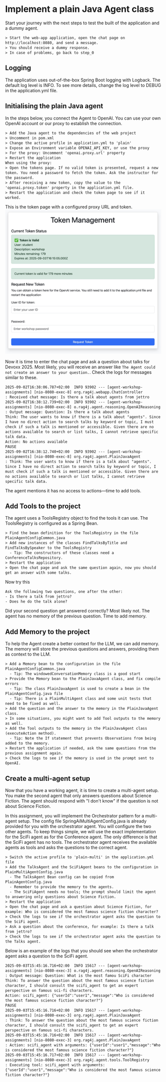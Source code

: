 # Implement a plain Java Agent class

Start your journey with the next steps to test the built of the application and a dummy agent.

```
> Start the web-app application, open the chat page on http://localhost:8080, and send a message.
> You should receive a dummy response.
> In case of problems, go back to step_0
```

## Logging
The application uses out-of-the-box Spring Boot logging with Logback. The default log level is INFO. To see more details, change the log level to DEBUG in the application.yml file.

## Initialising the plain Java agent
In the steps below, you connect the Agent to OpenAI. You can use your own OpenAI account or our proxy to establish the connection.

```
> Add the Java agent to the dependencies of the web project
> Uncomment in pom.xml
> Change the active profile in application.yml to 'plain'
> Expose an Environment variable OPENAI_API_KEY, or use the proxy
> For the proxy: Uncomment 'openai.proxy.url' property
> Restart the application
When using the proxy:
> Open the tokens page. If no valid token is presented, request a new token. You need a password to fetch the token. Ask the instructor for the password.
> After receiving a new token, copy the value to the 'openai.proxy.token' property in the application.yml file.
> Restart the application and check the token page to see if it worked.
```
This is the token page with a configured proxy URL and token.
![Token page](./images/screenshot-token-page.jpg)


Now it is time to enter the chat page and ask a question about talks for Devoxx 2025. Most likely, you will receive an answer like `The Agent could not create an answer to your question.`. Check the logs for messages similar to these.

```
2025-09-02T16:38:06.787+02:00  INFO 93902 --- [agent-workshop-assignments] [nio-8080-exec-8] org.rag4j.webapp.ChatController          : Received chat message: Is there a talk about agents from jettro
2025-09-02T16:38:12.739+02:00  INFO 93902 --- [agent-workshop-assignments] [nio-8080-exec-8] o.rag4j.agent.reasoning.OpenAIReasoning  : Output message: Question: Is there a talk about agents
Think: The user wants to know if there is a talk about "agents". Since I have no direct action to search talks by keyword or topic, I must check if such a talk is mentioned or accessible. Given there are no actions available to search or list talks, I cannot retrieve specific talk data.
Action: No actions available
PAUSE
2025-09-02T16:38:12.740+02:00  INFO 93902 --- [agent-workshop-assignments] [nio-8080-exec-8] org.rag4j.agent.PlainJavaAgent           : Think: The user wants to know if there is a talk about "agents". Since I have no direct action to search talks by keyword or topic, I must check if such a talk is mentioned or accessible. Given there are no actions available to search or list talks, I cannot retrieve specific talk data.
```

The agent mentions it has no access to actions—time to add tools.

## Add Tools to the project

The agent uses a ToolsRegistry object to find the tools it can use. The ToolsRegistry is configured as a Spring Bean.

```
> Find the bean definition for the ToolsRegistry in the file PlainAgentConfigCommon.java
> Add new instances of the classes FindTalksByTitle and FindTalksBySpeaker to the ToolsRegistry
  - Tip: The constructors of these classes need a ConferenceTalksRepository.
> Restart the application
> Open the chat page and ask the same question again, now you should get an answer with some talks.
```

Now try this
```
Ask the following two questions, one after the other:
- Is there a talk from jettro?
- Does he do the talk alone?
```
Did your second question get answered correctly? Most likely not. The agent has no memory of the previous question. Time to add memory.

## Add Memory to the project
To help the Agent create a better context for the LLM, we can add memory. The memory will store the previous questions and answers, providing them as context to the LLM.

```
> Add a Memory bean to the configuration in the file PlainAgentConfigCommon.java
  - Tip: The windowedConversationMemory class is a good start
> Provide the Memory bean to the PlainJavaAgent class, and fix compile errors
  - Tip: The class PlainJavaAgent is used to create a bean in the PlainAgentConfig.java file
  - Tip: There is a PlainMultiAgent class and some unit tests that need to be fixed as well.
> Add the question and the answer to the memory in the PlainJavaAgent class.
> In some situations, you might want to add Tool outputs to the memory as well.
> Add the Tool outputs to the memory in the PlainJavaAgent class (executeAction method).
  - Tip: Note the If statement that prevents Observations from being added to the memory.
> Restart the application if needed, ask the same questions from the previous assignment again.
> Check the logs to see if the memory is used in the prompt sent to OpenAI.
```

## Create a multi-agent setup
Now that you have a working agent, it is time to create a multi-agent setup. You make the second agent that only answers questions about Science Fiction. The agent should respond with "I don't know" if the question is not about Science Fiction.

In this assignment, you will implement the Orchestrator pattern for a multi-agent setup. The config file SpringAiMultiAgentConfig.java is already provided for you with the orchestrator agent. You will configure the two other agents. To keep things simple, we will use the exact implementation for the SciFi agent as for the Conference agent. The only difference is that the SciFi agent has no tools. The orchestrator agent receives the available agents as tools and asks the questions to the correct agent.

```
> Switch the active profile to 'plain-multi' in the application.yml file
> Add the TalksAgent and the SciFiAgent beans to the configuration in PlainMultiAgentConfig.java
  - The TalksAgent Bean config can be copied from PlainAgentConfig.java
  - Remember to provide the memory to the agents.
  - The SciFiAgent needs no tools; the prompt should limit the agent to answering only questions about Science Fiction.
> Restart the application
> Open the chat page and ask a question about Science Fiction, for example: Who is considered the most famous science fiction character?
> Check the logs to see if the orchestrator agent asks the question to the SciFi agent.
> Ask a question about the conference, for example: Is there a talk from jettro?
> Check the logs to see if the orchestrator agent asks the question to the Talks agent.
```

Below is an example of the logs that you should see when the orchestrator agent asks a question to the SciFi agent.

```
2025-09-03T15:45:16.716+02:00  INFO 15617 --- [agent-workshop-assignments] [nio-8080-exec-3] o.rag4j.agent.reasoning.OpenAIReasoning  : Output message: Question: What is the most famou SciFi character
Think: To answer the question about the most famous science fiction character, I should consult the scifi_agent to get an expert perspective on famous sci-fi characters.
Action: scifi_agent: {"userId":"user1","message":"Who is considered the most famous science fiction character?"}
PAUSE
2025-09-03T15:45:16.716+02:00  INFO 15617 --- [agent-workshop-assignments] [nio-8080-exec-3] org.rag4j.agent.PlainJavaAgent           : Think: To answer the question about the most famous science fiction character, I should consult the scifi_agent to get an expert perspective on famous sci-fi characters.
2025-09-03T15:45:16.716+02:00  INFO 15617 --- [agent-workshop-assignments] [nio-8080-exec-3] org.rag4j.agent.PlainJavaAgent           : Action: scifi_agent with arguments: {"userId":"user1","message":"Who is considered the most famous science fiction character?"}
2025-09-03T15:45:16.717+02:00  INFO 15617 --- [agent-workshop-assignments] [nio-8080-exec-3] org.rag4j.agent.tools.ToolRegistry       : Executing tool: scifi_agent with arguments: {"userId":"user1","message":"Who is considered the most famous science fiction character?"}
```
